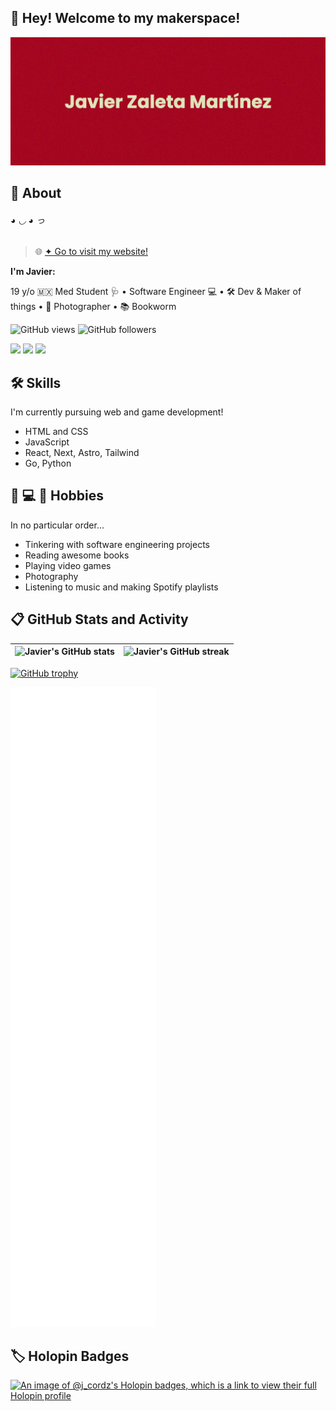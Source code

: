 ## 👋 Hey! Welcome to my makerspace!

![Profile banner](assets/banner.png)

## 📕 About

###### ◕ ◡ ◕ っ

> 🌐 [✦ Go to visit my website!](https://jzaleta.vercel.app/) 

**I'm Javier:**

19 y/o 🇲🇽 Med Student 🩺 • Software Engineer 💻 • 🛠️ Dev & Maker of things • 📸 Photographer • 📚 Bookworm

![GitHub views](https://komarev.com/ghpvc/?username=jzaleta)
![GitHub followers](https://img.shields.io/github/followers/jzaleta?style=social)

<a href="https://github.com/jzaleta"><img src="https://img.shields.io/badge/GitHub-%23181717.svg?&style=for-the-badge&logo=github&logoColor=white"></a>
<a href="https://scrapbook.hackclub.com/jzaleta"><img src="https://img.shields.io/badge/scrapbook-%23EC3750.svg?&style=for-the-badge&logo=hack-club&logoColor=white"></a>
<a href="https://jzaleta.itch.io"><img src="https://img.shields.io/badge/itch.io-%23FA5C5C.svg?&style=for-the-badge&logo=itch.io&logoColor=white"></a>

## 🛠️ Skills
I'm currently pursuing web and game development!

- HTML and CSS
- JavaScript
- React, Next, Astro, Tailwind 
- Go, Python

## 🤖 💻 📸 Hobbies
In no particular order...
- Tinkering with software engineering projects
- Reading awesome books
- Playing video games
- Photography 
- Listening to music and making Spotify playlists 

## 📋 GitHub Stats and Activity

<table>
<thead>
  <tr>
    <th>
       <img src="https://github-readme-stats.vercel.app/api?username=jzaleta&count_private=true&theme=onedark" alt="Javier's GitHub stats">
    </th>
    <th>
       <img src="https://github-readme-streak-stats.herokuapp.com/?user=jzaleta&count_private=true&theme=onedark" alt="Javier's GitHub streak">
    </th>
  </tr>
</thead>
</table>

[![GitHub trophy](https://github-profile-trophy.vercel.app/?username=jzaleta&column=8&theme=gruvbox&no-frame=true&margin-w=10&column=7)](https://github.com/ryo-ma/github-profile-trophy)

![GitHub metrics](https://raw.githubusercontent.com/jzaleta/jzaleta-metrics/main/github-metrics.svg)

## 🏷️ Holopin Badges
[![An image of @j_cordz's Holopin badges, which is a link to view their full Holopin profile](https://holopin.me/j_cordz)](https://holopin.io/@j_cordz)



<!--
**jzaleta/jzaleta** is a ✨ _special_ ✨ repository because its `README.md` (this file) appears on your GitHub profile.
-->
